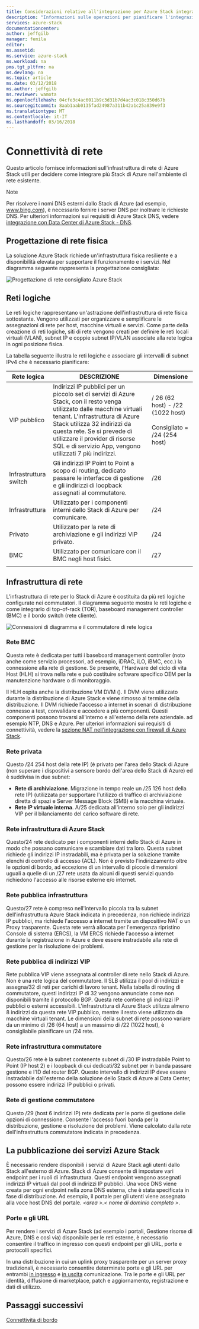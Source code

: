 ```yaml
---
title: Considerazioni relative all'integrazione per Azure Stack integrati sistemi di rete | Documenti Microsoft
description: "Informazioni sulle operazioni per pianificare l'integrazione di rete di Data Center con lo Stack di Azure a più nodi."
services: azure-stack
documentationcenter: 
author: jeffgilb
manager: femila
editor: 
ms.assetid: 
ms.service: azure-stack
ms.workload: na
pms.tgt_pltfrm: na
ms.devlang: na
ms.topic: article
ms.date: 03/12/2018
ms.author: jeffgilb
ms.reviewer: wamota
ms.openlocfilehash: 04cfe3c4ac6011b9c3d31b7d4ac3c018c350d67b
ms.sourcegitcommit: 8aab1aab0135fad24987a311b42a1c25a839e9f3
ms.translationtype: MT
ms.contentlocale: it-IT
ms.lasthandoff: 03/16/2018
---
```

# <a name="network-connectivity"></a>Connettività di rete
Questo articolo fornisce informazioni sull'infrastruttura di rete di Azure Stack utili per decidere come integrare più Stack di Azure nell'ambiente di rete esistente. 

> [!NOTE]
> Per risolvere i nomi DNS esterni dallo Stack di Azure (ad esempio, www.bing.com), è necessario fornire i server DNS per inoltrare le richieste DNS. Per ulteriori informazioni sui requisiti di Azure Stack DNS, vedere [integrazione con Data Center di Azure Stack - DNS](azure-stack-integrate-dns.md).

## <a name="physical-network-design"></a>Progettazione di rete fisica
La soluzione Azure Stack richiede un'infrastruttura fisica resiliente e a disponibilità elevata per supportare il funzionamento e i servizi. Nel diagramma seguente rappresenta la progettazione consigliata:

![Progettazione di rete consigliato Azure Stack](media/azure-stack-network/recommended-design.png)


## <a name="logical-networks"></a>Reti logiche
Le reti logiche rappresentano un'astrazione dell'infrastruttura di rete fisica sottostante. Vengono utilizzati per organizzare e semplificare le assegnazioni di rete per host, macchine virtuali e servizi. Come parte della creazione di reti logiche, siti di rete vengono creati per definire le reti locali virtuali (VLAN), subnet IP e coppie subnet IP/VLAN associate alla rete logica in ogni posizione fisica.

La tabella seguente illustra le reti logiche e associare gli intervalli di subnet IPv4 che è necessario pianificare:

| Rete logica | DESCRIZIONE | Dimensione | 
| -------- | ------------- | ------------ | 
| VIP pubblico | Indirizzi IP pubblici per un piccolo set di servizi di Azure Stack, con il resto venga utilizzato dalle macchine virtuali tenant. L'infrastruttura di Azure Stack utilizza 32 indirizzi da questa rete. Se si prevede di utilizzare il provider di risorse SQL e di servizio App, vengono utilizzati 7 più indirizzi. | / 26 (62 host) - /22 (1022 host)<br><br>Consigliato = /24 (254 host) | 
| Infrastruttura switch | Gli indirizzi IP Point to Point a scopo di routing, dedicato passare le interfacce di gestione e gli indirizzi di loopback assegnati al commutatore. | /26 | 
| Infrastruttura | Utilizzato per i componenti interni dello Stack di Azure per comunicare. | /24 |
| Privato | Utilizzato per la rete di archiviazione e gli indirizzi VIP privato. | /24 | 
| BMC | Utilizzato per comunicare con il BMC negli host fisici. | /27 | 
| | | |

## <a name="network-infrastructure"></a>Infrastruttura di rete
L'infrastruttura di rete per lo Stack di Azure è costituita da più reti logiche configurate nei commutatori. Il diagramma seguente mostra le reti logiche e come integrarlo di top-of-rack (TOR), baseboard management controller (BMC) e il bordo switch (rete cliente).

![Connessioni di diagramma e il commutatore di rete logica](media/azure-stack-network/NetworkDiagram.png)

### <a name="bmc-network"></a>Rete BMC
Questa rete è dedicata per tutti i baseboard management controller (noto anche come servizio processori, ad esempio, iDRAC, iLO, iBMC, ecc.) la connessione alla rete di gestione. Se presente, l'Hardware del ciclo di vita Host (HLH) si trova nella rete e può costituire software specifico OEM per la manutenzione hardware o di monitoraggio. 

Il HLH ospita anche la distribuzione VM DVM (). Il DVM viene utilizzato durante la distribuzione di Azure Stack e viene rimosso al termine della distribuzione. Il DVM richiede l'accesso a internet in scenari di distribuzione connesso a test, convalidare e accedere a più componenti. Questi componenti possono trovarsi all'interno e all'esterno della rete aziendale. ad esempio NTP, DNS e Azure. Per ulteriori informazioni sui requisiti di connettività, vedere la [sezione NAT nell'integrazione con firewall di Azure Stack](azure-stack-firewall.md#network-address-translation). 

### <a name="private-network"></a>Rete privata
Questo /24 254 host della rete IP) (è privato per l'area dello Stack di Azure (non superare i dispositivi a sensore bordo dell'area dello Stack di Azure) ed è suddivisa in due subnet:

- **Rete di archiviazione**. Migrazione in tempo reale un /25 126 host della rete IP) (utilizzata per supportare l'utilizzo di traffico di archiviazione diretta di spazi e Server Message Block (SMB) e la macchina virtuale. 
- **Rete IP virtuale interna**. A/25 dedicata all'interno solo per gli indirizzi VIP per il bilanciamento del carico software di rete.

### <a name="azure-stack-infrastructure-network"></a>Rete infrastruttura di Azure Stack
Questo/24 rete dedicato per i componenti interni dello Stack di Azure in modo che possano comunicare e scambiare dati tra loro. Questa subnet richiede gli indirizzi IP instradabili, ma è privata per la soluzione tramite elenchi di controllo di accesso (ACL). Non è previsto l'indirizzamento oltre le opzioni di bordo, ad eccezione di un intervallo di piccole dimensioni uguali a quelle di un /27 rete usata da alcuni di questi servizi quando richiedono l'accesso alle risorse esterne e/o internet. 

### <a name="public-infrastructure-network"></a>Rete pubblica infrastruttura
Questo/27 rete è compreso nell'intervallo piccola tra la subnet dell'infrastruttura Azure Stack indicata in precedenza, non richiede indirizzi IP pubblici, ma richiede l'accesso a internet tramite un dispositivo NAT o un Proxy trasparente. Questa rete verrà allocata per l'emergenza ripristino Console di sistema (ERCS), la VM ERCS richiede l'accesso a internet durante la registrazione in Azure e deve essere instradabile alla rete di gestione per la risoluzione dei problemi.

### <a name="public-vip-network"></a>Rete pubblica di indirizzi VIP
Rete pubblica VIP viene assegnata al controller di rete nello Stack di Azure. Non è una rete logica del commutatore. Il SLB utilizza il pool di indirizzi e assegna/32 di reti per carichi di lavoro tenant. Nella tabella di routing di commutatore, questi indirizzi IP di 32 vengono annunciate come non disponibili tramite il protocollo BGP. Questa rete contiene gli indirizzi IP pubblici o esterni accessibili. L'infrastruttura di Azure Stack utilizza almeno 8 indirizzi da questa rete VIP pubblico, mentre il resto viene utilizzato da macchine virtuali tenant. Le dimensioni della subnet di rete possono variare da un minimo di /26 (64 host) a un massimo di /22 (1022 host), è consigliabile pianificare un /24 rete.

### <a name="switch-infrastructure-network"></a>Rete infrastruttura commutatore
Questo/26 rete è la subnet contenente subnet di /30 IP instradabile Point to Point (IP host 2) e i loopback di cui dedicati/32 subnet per in banda passare gestione e l'ID del router BGP. Questo intervallo di indirizzi IP deve essere instradabile dall'esterno della soluzione dello Stack di Azure al Data Center, possono essere indirizzi IP pubblici o privati.

### <a name="switch-management-network"></a>Rete di gestione commutatore
Questo /29 (host 6 indirizzi IP) rete dedicata per le porte di gestione delle opzioni di connessione. Consente l'accesso fuori banda per la distribuzione, gestione e risoluzione dei problemi. Viene calcolato dalla rete dell'infrastruttura commutatore indicata in precedenza.

## <a name="publish-azure-stack-services"></a>La pubblicazione dei servizi Azure Stack
È necessario rendere disponibili i servizi di Azure Stack agli utenti dallo Stack all'esterno di Azure. Stack di Azure consente di impostare vari endpoint per i ruoli di infrastruttura. Questi endpoint vengono assegnati indirizzi IP virtuali dal pool di indirizzi IP pubblici. Una voce DNS viene creata per ogni endpoint nella zona DNS esterna, che è stata specificata in fase di distribuzione. Ad esempio, il portale per gli utenti viene assegnato alla voce host DNS del portale.  *&lt;area >.&lt; nome di dominio completo >*.

### <a name="ports-and-urls"></a>Porte e gli URL
Per rendere i servizi di Azure Stack (ad esempio i portali, Gestione risorse di Azure, DNS e così via) disponibile per le reti esterne, è necessario consentire il traffico in ingresso con questi endpoint per gli URL, porte e protocolli specifici.
 
In una distribuzione in cui un uplink proxy trasparente per un server proxy tradizionali, è necessario consentire determinate porte e gli URL per entrambi [in ingresso](https://docs.microsoft.com/azure/azure-stack/azure-stack-integrate-endpoints#ports-and-protocols-inbound) e [in uscita](https://docs.microsoft.com/azure/azure-stack/azure-stack-integrate-endpoints#ports-and-urls-outbound) comunicazione. Tra le porte e gli URL per identità, diffusione di marketplace, patch e aggiornamento, registrazione e dati di utilizzo.

## <a name="next-steps"></a>Passaggi successivi
[Connettività di bordo](azure-stack-border-connectivity.md)